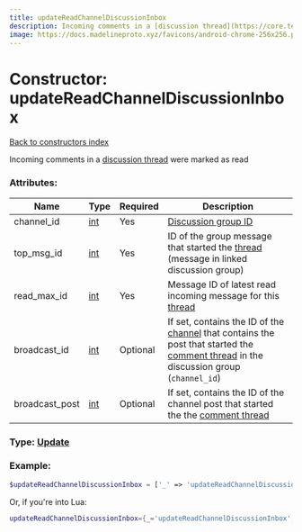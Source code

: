 ```yaml
---
title: updateReadChannelDiscussionInbox
description: Incoming comments in a [discussion thread](https://core.telegram.org/api/threads) were marked as read
image: https://docs.madelineproto.xyz/favicons/android-chrome-256x256.png
---
```

# Constructor: updateReadChannelDiscussionInbox  
[Back to constructors index](index.md)



Incoming comments in a [discussion thread](https://core.telegram.org/api/threads) were marked as read

### Attributes:

| Name     |    Type       | Required | Description |
|----------|---------------|----------|-------------|
|channel\_id|[int](../types/int.md) | Yes|[Discussion group ID](https://core.telegram.org/api/channel)|
|top\_msg\_id|[int](../types/int.md) | Yes|ID of the group message that started the [thread](https://core.telegram.org/api/threads) (message in linked discussion group)|
|read\_max\_id|[int](../types/int.md) | Yes|Message ID of latest read incoming message for this [thread](https://core.telegram.org/api/threads)|
|broadcast\_id|[int](../types/int.md) | Optional|If set, contains the ID of the [channel](https://core.telegram.org/api/channel) that contains the post that started the [comment thread](https://core.telegram.org/api/threads) in the discussion group (`channel_id`)|
|broadcast\_post|[int](../types/int.md) | Optional|If set, contains the ID of the channel post that started the the [comment thread](https://core.telegram.org/api/threads)|



### Type: [Update](../types/Update.md)


### Example:

```php
$updateReadChannelDiscussionInbox = ['_' => 'updateReadChannelDiscussionInbox', 'channel_id' => int, 'top_msg_id' => int, 'read_max_id' => int, 'broadcast_id' => int, 'broadcast_post' => int];
```  


Or, if you're into Lua:

```lua
updateReadChannelDiscussionInbox={_='updateReadChannelDiscussionInbox', channel_id=int, top_msg_id=int, read_max_id=int, broadcast_id=int, broadcast_post=int}

```


